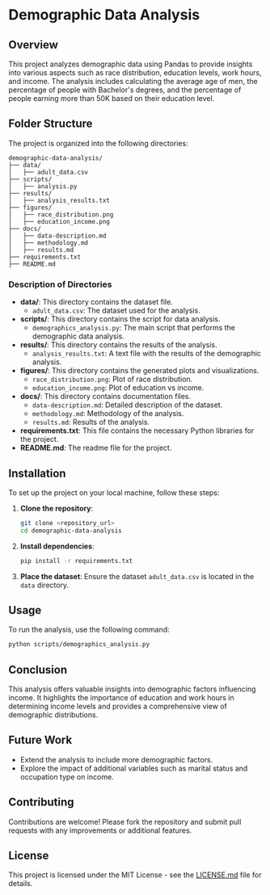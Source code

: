 # Demographic Data Analysis

## Overview
This project analyzes demographic data using Pandas to provide insights into various aspects such as race distribution, 
education levels, work hours, and income. The analysis includes calculating the average age of men, the percentage of 
people with Bachelor's degrees, and the percentage of people earning more than 50K based on their education level.

## Folder Structure
The project is organized into the following directories:

```
demographic-data-analysis/
├── data/
│   ├── adult_data.csv
├── scripts/
│   ├── analysis.py
├── results/
│   ├── analysis_results.txt
├── figures/
│   ├── race_distribution.png
│   ├── education_income.png
├── docs/
│   ├── data-description.md
│   ├── methodology.md
│   ├── results.md
├── requirements.txt
├── README.md
```

### Description of Directories
- **data/**: This directory contains the dataset file.
  - `adult_data.csv`: The dataset used for the analysis.
- **scripts/**: This directory contains the script for data analysis.
  - `demographics_analysis.py`: The main script that performs the demographic data analysis.
- **results/**: This directory contains the results of the analysis.
  - `analysis_results.txt`: A text file with the results of the demographic analysis.
- **figures/**: This directory contains the generated plots and visualizations.
  - `race_distribution.png`: Plot of race distribution.
  - `education_income.png`: Plot of education vs income.
- **docs/**: This directory contains documentation files.
  - `data-description.md`: Detailed description of the dataset.
  - `methodology.md`: Methodology of the analysis.
  - `results.md`: Results of the analysis.
- **requirements.txt**: This file contains the necessary Python libraries for the project.
- **README.md**: The readme file for the project.

## Installation
To set up the project on your local machine, follow these steps:

1. **Clone the repository**:
    ```bash
    git clone <repository_url>
    cd demographic-data-analysis
    ```

2. **Install dependencies**:
    ```bash
    pip install -r requirements.txt
    ```

3. **Place the dataset**:
   Ensure the dataset `adult_data.csv` is located in the `data` directory.

## Usage
To run the analysis, use the following command:

```bash
python scripts/demographics_analysis.py
```

## Conclusion
This analysis offers valuable insights into demographic factors influencing income. It highlights the importance of 
education and work hours in determining income levels and provides a comprehensive view of demographic distributions.

## Future Work
- Extend the analysis to include more demographic factors.
- Explore the impact of additional variables such as marital status and occupation type on income.

## Contributing
Contributions are welcome! Please fork the repository and submit pull requests with any improvements or additional features.

## License
This project is licensed under the MIT License - see the [LICENSE.md](LICENSE.md) file for details.
